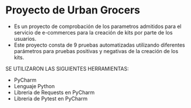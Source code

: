# Proyecto de Urban Grocers
- Es un proyecto de comprobación de los parametros admitidos para el servicio de e-commerces para la creación de kits por parte de los usuarios.
- Este proyecto consta de 9 pruebas automatizadas utilizando diferentes parámetros para pruebas positivas y negativas de la creación de los kits.
  
SE UTILIZARON LAS SIGUIENTES HERRAMIENTAS:
- PyCharm
- Lenguaje Python
- Libreria de Requests en PyCharm
- Libreria de Pytest en PyCharm